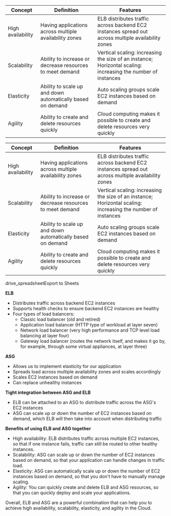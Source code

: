 |Concept|Definition|Features|
|---|---|---|
|High availability|Having applications across multiple availability zones|ELB distributes traffic across backend EC2 instances spread out across multiple availability zones|
|Scalability|Ability to increase or decrease resources to meet demand|Vertical scaling: increasing the size of an instance; Horizontal scaling: increasing the number of instances|
|Elasticity|Ability to scale up and down automatically based on demand|Auto scaling groups scale EC2 instances based on demand|
|Agility|Ability to create and delete resources quickly|Cloud computing makes it possible to create and delete resources very quickly|

  

|Concept|Definition|Features|
|---|---|---|
|High availability|Having applications across multiple availability zones|ELB distributes traffic across backend EC2 instances spread out across multiple availability zones|
|Scalability|Ability to increase or decrease resources to meet demand|Vertical scaling: increasing the size of an instance; Horizontal scaling: increasing the number of instances|
|Elasticity|Ability to scale up and down automatically based on demand|Auto scaling groups scale EC2 instances based on demand|
|Agility|Ability to create and delete resources quickly|Cloud computing makes it possible to create and delete resources very quickly|

drive_spreadsheetExport to Sheets

**ELB**

- Distributes traffic across backend EC2 instances
- Supports health checks to ensure backend EC2 instances are healthy
- Four types of load balancers:
    - Classic load balancer (old and retired)
    - Application load balancer (HTTP type of workload at layer seven)
    - Network load balancer (very high performance and TCP level load balancing at layer four)
    - Gateway load balancer (routes the network itself, and makes it go by, for example, through some virtual appliances, at layer three)

**ASG**

- Allows us to implement elasticity for our application
- Spreads load across multiple availability zones and scales accordingly
- Scales EC2 instances based on demand
- Can replace unhealthy instances

**Tight integration between ASG and ELB**

- ELB can be attached to an ASG to distribute traffic across the ASG's EC2 instances
- ASG can scale up or down the number of EC2 instances based on demand, which ELB will then take into account when distributing traffic

**Benefits of using ELB and ASG together**

- High availability: ELB distributes traffic across multiple EC2 instances, so that if one instance fails, traffic can still be routed to other healthy instances.
- Scalability: ASG can scale up or down the number of EC2 instances based on demand, so that your application can handle changes in traffic load.
- Elasticity: ASG can automatically scale up or down the number of EC2 instances based on demand, so that you don't have to manually manage scaling.
- Agility: You can quickly create and delete ELB and ASG resources, so that you can quickly deploy and scale your applications.

Overall, ELB and ASG are a powerful combination that can help you to achieve high availability, scalability, elasticity, and agility in the Cloud.
